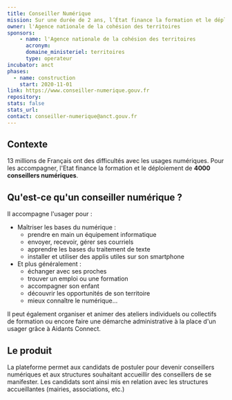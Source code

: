 ```yaml
---
title: Conseiller Numérique
mission: Sur une durée de 2 ans, l’État finance la formation et le déploiement de 4 000 conseillers numériques
owner: l'Agence nationale de la cohésion des territoires
sponsors:
    - name: l'Agence nationale de la cohésion des territoires
      acronym:
      domaine_ministeriel: territoires
      type: operateur
incubator: anct
phases:
  - name: construction
    start: 2020-11-01
link: https://www.conseiller-numerique.gouv.fr
repository:
stats: false
stats_url:
contact: conseiller-numerique@anct.gouv.fr
---
```

## Contexte

13 millions de Français ont des difficultés avec les usages numériques. Pour les accompagner, l'Etat finance la formation et le déploiement de **4000 conseillers numériques**.

## Qu'est-ce qu'un conseiller numérique ?
Il accompagne l'usager pour :
- Maîtriser les bases du numérique :
    - prendre en main un équipement informatique
    - envoyer, recevoir, gérer ses courriels
    - apprendre les bases du traitement de texte
    - installer et utiliser des applis utiles sur son smartphone
- Et plus généralement :
    - échanger avec ses proches
    - trouver un emploi ou une formation
    - accompagner son enfant
    - découvrir les opportunités de son territoire
    - mieux connaître le numérique...

Il peut également organiser et animer des ateliers individuels ou collectifs de formation ou encore faire une démarche administrative à la place d'un usager grâce à Aidants Connect.

## Le produit
La plateforme permet aux candidats de postuler pour devenir conseillers numériques et aux structures souhaitant accueillir des conseillers de se manifester.
Les candidats sont ainsi mis en relation avec les structures accueillantes (mairies, associations, etc.)

